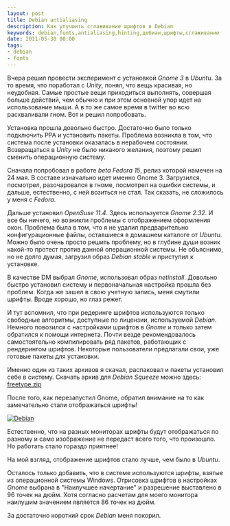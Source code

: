 ```yaml
---
layout: post
title: Debian antialiasing
description: Как улучшить сглаживание шрифтов в Debian
keywords: debian,fonts,antialiasing,hinting,дебиан,шрифты,сглаживание
date: 2011-05-30 00:00
tags:
- debian
- fonts
---
```

Вчера решил провести эксперимент с установкой *Gnome 3* в *Ubuntu*. За то время, что поработал с *Unity*, понял, что вещь красивая, но неудобная. Самые простые вещи приходиться выполнять, совершая больше действий, чем обычно и при этом основной упор идет
на использование мыши. А в то же самое время в twitter во всю расхваливали гном. Вот и решил попробовать.

Установка прошла довольно быстро. Достаточно было только подключить PPA и установить пакеты. Проблема возникла в том, что система после установки оказалась в нерабочем состоянии. Возвращаться в *Unity* не было никакого желания, поэтому решил сменить
операционную систему. 

Сначала попробовал в работе *beta Fedora 15*, релиз которой намечен на 24 мая. В составе изначально идет именно Gnome 3. Загрузился, посмотрел, разочаровался в гноме, посмотрел на ошибки системы, и дальше, естественно, с ней возиться не стал. Так сказать, не сложилось
у меня с *Fedora*.

Дальше установил *OpenSuse 11.4*. Здесь используется *Gnome 2.32*. И все бы ничего, но возникли проблемы с отображением оформления окон. Проблема была в том, что я не удалил предварительно конфигурационные файлы, оставшиеся в домашнем каталоге от *Ubuntu*. Можно
было очень просто решить проблему, но в глубине души возник какой-то протест против данной операционной системы. Не объяснимо, но не долго думая, загрузил образ *Debian stable* и приступил к установке.

В качестве DM выбрал *Gnome*, использовал образ *netinstall*. Довольно быстро установил систему и первоначальная настройка прошла без проблем. Когда же зашел в свою учетную запись, меня смутили шрифты. Вроде хорошо, но глаз режет.

И тут вспомнил, что при редеринге шрифтов используются только свободные алгоритмы, доступные по лицензии, используемой *Debian*. Немного повозился с настройками шрифтов в *Gnome* и только затем обратился к помощи интернета. Почти везде рекомендовалось
самостоятельно компилировать ряд пакетов, работающих с рендерингом шрифтов. Некоторые пользователи предлагали свои, уже готовые пакеты для установки.

Именно один из таких архивов я скачал, распаковал и пакеты установил себе в систему. Скачать архив для *Debian Squeeze* можно здесь: [freetype.zip][]

После того, как перезапустил Gnome, обратил внимание на то как замечательно стали отображаться шрифты!

[![Debian][1]](http://static.juev.org/2011/05/debian_fonts.png "Debian Fonts")

Естественно, что на разных мониторах шрифты будут отображаться по разному и само изображение не передаст всего того, что произошло. Но работать стало гораздо приятнее!

На мой взгляд, отображение шрифтов стало лучше, чем было в *Ubuntu*.

Осталось только добавить, что в системе используются шрифты, взятые из операционной системы Windows. Отрисовка шрифтов в настройках *Gnome* выбрана в "Наилучшее начертание" и разрешение выставлено в 96 точек на дюйм. Хотя согласно расчетам для моего монитора
наилушим значением является 86 точек на дюйм.

За достаточно короткий срок *Debian* меня покорил.

[freetype.zip]: http://static.juev.org/2011/05/freetype.zip "Архив пакетов freetype"
[1]: http://static.juev.org/2011/05/debian_fonts-th.png
